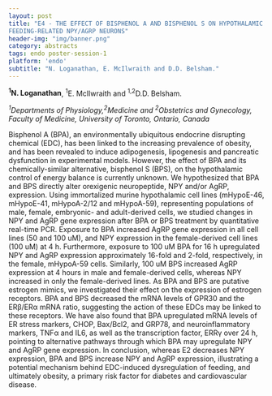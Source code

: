 ```yaml
---
layout: post
title: "E4 - THE EFFECT OF BISPHENOL A AND BISPHENOL S ON HYPOTHALAMIC
FEEDING-RELATED NPY/AGRP NEURONS"
header-img: "img/banner.png"
category: abstracts
tags: endo poster-session-1
platform: 'endo'
subtitle: "N. Loganathan, E. McIlwraith and D.D. Belsham."
---
```

**<sup>1</sup>N. Loganathan**, <sup>1</sup>E. McIlwraith and <sup>1,2</sup>D.D. Belsham.

_<sup>1</sup>Departments of Physiology,<sup>2</sup>Medicine and <sup>2</sup>Obstetrics and Gynecology, Faculty of Medicine, University of Toronto, Ontario, Canada_

Bisphenol A (BPA), an environmentally ubiquitous endocrine disrupting
chemical (EDC), has been linked to the increasing prevalence of obesity,
and has been revealed to induce adipogenesis, lipogenesis and pancreatic
dysfunction in experimental models. However, the effect of BPA and its
chemically-similar alternative, bisphenol S (BPS), on the hypothalamic
control of energy balance is currently unknown. We hypothesized that BPA
and BPS directly alter orexigenic neuropeptide, NPY and/or AgRP,
expression. Using immortalized murine hypothalamic cell lines
(mHypoE-46, mHypoE-41, mHypoA-2/12 and mHypoA-59), representing
populations of male, female, embryonic- and adult-derived cells, we
studied changes in NPY and AgRP gene expression after BPA or BPS
treatment by quantitative real-time PCR. Exposure to BPA increased AgRP
gene expression in all cell lines (50 and 100 uM), and NPY expression in
the female-derived cell lines (100 uM) at 4 h. Furthermore, exposure to
100 uM BPA for 16 h upregulated NPY and AgRP expression approximately
16-fold and 2-fold, respectively, in the female, mHypoA-59 cells.
Similarly, 100 uM BPS increased AgRP expression at 4 hours in male and
female-derived cells, whereas NPY increased in only the female-derived
lines. As BPA and BPS are putative estrogen mimics, we investigated
their effect on the expression of estrogen receptors. BPA and BPS
decreased the mRNA levels of GPR30 and the ERβ/ERα mRNA ratio,
suggesting the action of these EDCs may be linked to these receptors. We
have also found that BPA upregulated mRNA levels of ER stress markers,
CHOP, Bax/Bcl2, and GRP78, and neuroinflammatory markers, TNFα and IL6,
as well as the transcription factor, ERRγ over 24 h, pointing to
alternative pathways through which BPA may upregulate NPY and AgRP gene
expression. In conclusion, whereas E2 decreases NPY expression, BPA and
BPS increase NPY and AgRP expression, illustrating a potential mechanism
behind EDC-induced dysregulation of feeding, and ultimately obesity, a
primary risk factor for diabetes and cardiovascular disease.
